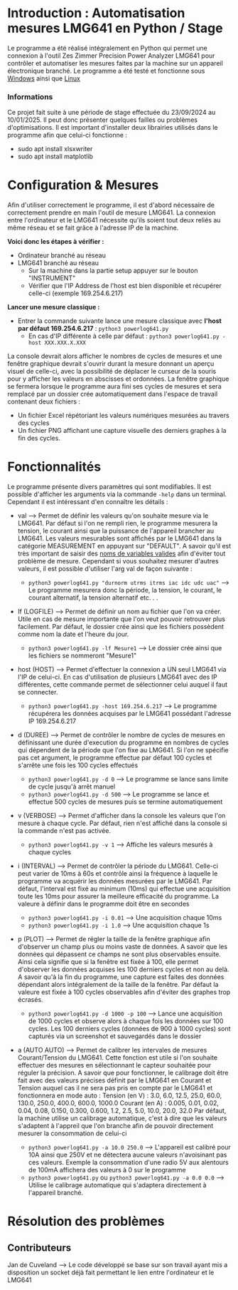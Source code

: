 # **Introduction : Automatisation mesures LMG641 en Python / Stage**
Le programme a été réalisé intégralement en Python qui permet une connexion à l'outil Zes Zimmer Precision Power Analyzer LMG641 pour contrôler et automatiser les mesures faites par la machine sur un appareil électronique branché.
Le programme a été testé et fonctionne sous [Windows] ainsi que [Linux]

[Windows]: https://www.microsoft.com/fr-fr/windows?r=1 "Windows"
[Linux]: https://www.linux.org/ "Linux"
[noms de variables valides]: var "var"

### **Informations**
Ce projet fait suite à une période de stage effectuée du 23/09/2024 au 10/01/2025. Il peut donc présenter quelques failles ou problèmes d'optimisations.
Il est important d'installer deux librairies utilisés dans le programme afin que celui-ci fonctionne :

- sudo apt install xlsxwriter
- sudo apt install matplotlib

# **Configuration & Mesures**

Afin d'utiliser correctement le programme, il est d'abord nécessaire de correctement prendre en main l'outil de mesure LMG641. La connexion entre l'ordinateur et le LMG641 nécessite qu'ils soient tout deux reliés au même réseau et se fait grâce à l'adresse IP de la machine.

**Voici donc les étapes à vérifier :**
- Ordinateur branché au réseau
- LMG641 branché au réseau 
    - Sur la machine dans la partie setup appuyer sur le bouton "INSTRUMENT"
    - Vérifier que l'IP Address de l'host est bien disponible et récupérer celle-ci (exemple 169.254.6.217)

**Lancer une mesure classique :**
- Entrer la commande suivante lance une mesure classique avec __l'host par défaut 169.254.6.217__ : `python3 powerlog641.py`
    - En cas d'IP différente à celle par défaut : `python3 powerlog641.py -host XXX.XXX.X.XXX`
    
La console devrait alors afficher le nombres de cycles de mesures et une fenêtre graphique devrait s'ouvrir durant la mesure donnant un aperçu visuel de celle-ci, avec la possibilité de déplacer le curseur de la souris pour y afficher les valeurs en abscisses et ordonnées. La fenêtre graphique se fermera lorsque le programme aura fini ses cycles de mesures et sera remplacé par un dossier crée automatiquement dans l'espace de travail contenant deux fichiers :
- Un fichier Excel répétoriant les valeurs numériques mesurées au travers des cycles
- Un fichier PNG affichant une capture visuelle des derniers graphes à la fin des cycles.

# **Fonctionnalités**
Le programme présente divers paramètres qui sont modifiables. Il est possible d'afficher les arguments via la commande `-help` dans un terminal. Cependant il est intéressant d'en connaître les détails :

- val --> Permet de définir les valeurs qu'on souhaite mesure via le LMG641. Par défaut si l'on ne rempli rien, le programme mesurera la tension, le courant ainsi que la puissance de l'appareil brancher au LMG641. Les valeurs mesurables sont affichés par le LMG641 dans la catégorie MEASUREMENT en appuyant sur "DEFAULT". A savoir qu'il est très important de saisir des [noms de variables valides] afin d'éviter tout problème de mesure. 
Cependant si vous souhaitez mesurer d'autres valeurs, il est possible d'utiliser l'arg val de façon suivante :
    - `python3 powerlog641.py "durnorm utrms itrms iac idc udc uac"` --> Le programme mesurera donc la période, la tension, le courant, le courant alternatif, la tension alternatif etc. . .


- lf (LOGFILE) --> Permet de définir un nom au fichier que l'on va créer. Utile en cas de mesure importante que l'on veut pouvoir retrouver plus facilement. Par défaut, le dossier crée ainsi que les fichiers possèdent comme nom la date et l'heure du jour.
    - `python3 powerlog641.py -lf Mesure1` --> Le dossier crée ainsi que les fichiers se nommeront "Mesure1"

- host (HOST) --> Permet d'effectuer la connexion a UN seul LMG641 via l'IP de celui-ci. En cas d'utilisation de plusieurs LMG641 avec des IP différentes, cette commande permet de sélectionner celui auquel il faut se connecter.
    - `python3 powerlog641.py -host 169.254.6.217` --> Le programme récupérera les données acquises par le LMG641 possédant l'adresse IP 169.254.6.217

- d (DUREE) --> Permet de contrôler le nombre de cycles de mesures en définissant une durée d'execution du programme en nombres de cycles qui dépendent de la période que l'on fixe au LMG641. Si l'on ne spécifie pas cet argument, le programme effectue par défaut 100 cycles et s'arrête une fois les 100 cycles effectués
    - `python3 powerlog641.py -d 0` --> Le programme se lance sans limite de cycle jusqu'à arrêt manuel
    - `python3 powerlog641.py -d 500` --> Le programme se lance et effectue 500 cycles de mesures puis se termine automatiquement

- v (VERBOSE) --> Permet d'afficher dans la console les valeurs que l'on mesure à chaque cycle. Par défaut, rien n'est affiché dans la console si la commande n'est pas activée.
    - `python3 powerlog641.py -v 1` --> Affiche les valeurs mesurés à chaque cycles

- i (INTERVAL) --> Permet de contrôler la période du LMG641. Celle-ci peut varier de 10ms à 60s et contrôle ainsi la fréquence à laquelle le programme va acquérir les données mesurées par le LMG641. Par défaut, l'interval est fixé au minimum (10ms) qui effectue une acquisition toute les 10ms pour assurer la meilleure efficacité du programme. La valeure à définir dans le programme doit être en secondes
    - `python3 powerlog641.py -i 0.01` --> Une acquisition chaque 10ms
    - `python3 powerlog641.py -i 1.0` --> Une acquisition chaque 1s

- p (PLOT) --> Permet de régler la taille de la fenêtre graphique afin d'observer un champ plus ou moins vaste de données. A savoir que les données qui dépassent ce champs ne sont plus observables ensuite. Ainsi cela signifie que si la fenêtre est fixée à 100, elle permet d'observer les données acquises les 100 derniers cycles et non au delà. A savoir qu'à la fin du programme, une capture est faites des données dépendant alors intégralement de la taille de la fenêtre. Par défaut la valeure est fixée à 100 cycles observables afin d'éviter des graphes trop écrasés.
    - `python3 powerlog641.py -d 1000 -p 100` --> Lance une acquisition de 1000 cycles et observe alors à chaque fois les données sur 100 cycles. Les 100 derniers cycles (données de 900 à 1000 cycles) sont capturés via un screenshot et sauvegardés dans le dossier

- a (AUTO AUTO) --> Permet de calibrer les intervales de mesures Courant/Tension du LMG641. Cette fonction est utile si l'on souhaite effectuer des mesures en sélectionnant le capteur souhaitée pour réguler la précision. A savoir que pour fonctionner, le calibrage doit être fait avec des valeurs précises définit par le LMG641 en Courant et Tension auquel cas il ne sera pas pris en compte par le LMG641 et fonctionnera en mode auto :
Tension (en V) : 3.0, 6.0, 12.5, 25.0, 60.0, 130.0, 250.0, 400.0, 600.0, 1000.0
Courant (en A) : 0.005, 0.01, 0.02, 0.04, 0.08, 0.150, 0.300, 0.600, 1.2, 2.5, 5.0, 10.0, 20.0, 32.0
Par défaut, la machine utilise un calibrage automatique, c'est à dire que les valeurs s'adaptent à l'appreil que l'on branche afin de pouvoir directement mesurer la consommation de celui-ci 
    - `python3 powerlog641.py -a 10.0 250.0` --> L'appareil est calibré pour 10A ainsi que 250V et ne détectera aucune valeurs n'avoisinant pas ces valeurs. Exemple la consommation d'une radio 5V aux alentours de 100mA affichera des valeurs à 0 sur le programme
    - `python3 powerlog641.py` ou `python3 powerlog641.py -a 0.0 0.0` --> Utilise le calibrage automatique qui s'adaptera directement à l'appareil branché.

# **Résolution des problèmes**

## **Contributeurs**

Jan de Cuveland --> Le code développé se base sur son travail ayant mis a disposition un socket déjà fait permettant le lien entre l'ordinateur et le LMG641